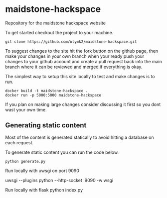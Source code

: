 # maidstone-hackspace
Repository for the maidstone hackspace website

To get started checkout the project to your machine.

    git clone https://github.com/olymk2/maidstone-hackspace.git

To suggest changes to the site hit the fork button on the github page, then make your changes in your own branch when your ready 
push your changes to your github account and create a pull request back into the main branch where it can be reviewed and merged
if everything is okay.

The simplest way to setup this site locally to test and make changes is to run.

    docker build -t maidstone-hackspace .
    docker run -p 5000:5000 maidstone-hackspace

If you plan on making large changes consider discussing it first so you dont wast your own time.

Generating static content
-------------------------

Most of the content is generated statically to avoid hitting a database on each request.

To generate static content you can run the code below.

``` python generate.py ```




Run locally with uwsgi on port 9090

uwsgi --plugins python --http-socket :9090 -w wsgi

Run locally with flask
python index.py

